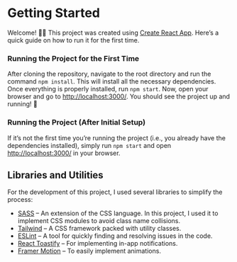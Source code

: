 # Getting Started

Welcome! 👋🏻
This project was created using [Create React App](https://github.com/facebook/create-react-app).
Here’s a quick guide on how to run it for the first time.

### Running the Project for the First Time

After cloning the repository, navigate to the root directory and run the command `npm install`.
This will install all the necessary dependencies.
Once everything is properly installed, run `npm start`.
Now, open your browser and go to [http://localhost:3000/](http://localhost:3000/).
You should see the project up and running! 🥳

### Running the Project (After Initial Setup)

If it’s not the first time you’re running the project (i.e., you already have the dependencies installed), simply run `npm start` and open [http://localhost:3000/](http://localhost:3000/) in your browser.

## Libraries and Utilities

For the development of this project, I used several libraries to simplify the process:

- [SASS](https://sass-lang.com/) – An extension of the CSS language. In this project, I used it to implement CSS modules to avoid class name collisions.
- [Tailwind](https://tailwindcss.com/) – A CSS framework packed with utility classes.
- [ESLint](https://eslint.org/) – A tool for quickly finding and resolving issues in the code.
- [React Toastify](https://www.npmjs.com/package/react-toastify) – For implementing in-app notifications.
- [Framer Motion](https://www.framer.com/motion/) – To easily implement animations.
